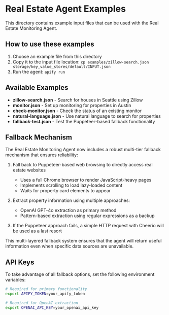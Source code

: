 # Real Estate Agent Examples

This directory contains example input files that can be used with the Real Estate Monitoring Agent.

## How to use these examples

1. Choose an example file from this directory
2. Copy it to the input file location: `cp examples/zillow-search.json storage/key_value_stores/default/INPUT.json`
3. Run the agent: `apify run`

## Available Examples

- **zillow-search.json** - Search for houses in Seattle using Zillow
- **monitor.json** - Set up monitoring for properties in Austin
- **check-monitor.json** - Check the status of an existing monitor
- **natural-language.json** - Use natural language to search for properties
- **fallback-test.json** - Test the Puppeteer-based fallback functionality

## Fallback Mechanism

The Real Estate Monitoring Agent now includes a robust multi-tier fallback mechanism that ensures reliability:

1. Fall back to Puppeteer-based web browsing to directly access real estate websites
   - Uses a full Chrome browser to render JavaScript-heavy pages
   - Implements scrolling to load lazy-loaded content
   - Waits for property card elements to appear

2. Extract property information using multiple approaches:
   - OpenAI GPT-4o extraction as primary method
   - Pattern-based extraction using regular expressions as a backup

3. If the Puppeteer approach fails, a simple HTTP request with Cheerio will be used as a last resort

This multi-layered fallback system ensures that the agent will return useful information even when specific data sources are unavailable.

## API Keys

To take advantage of all fallback options, set the following environment variables:

```bash
# Required for primary functionality
export APIFY_TOKEN=your_apify_token

# Required for OpenAI extraction
export OPENAI_API_KEY=your_openai_api_key
``` 